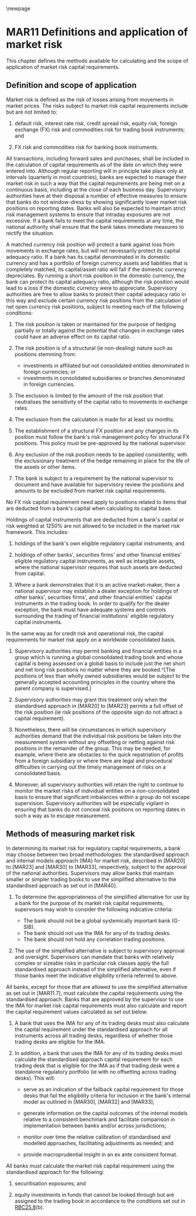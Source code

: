 \newpage

# MAR11 Definitions and application of market risk

This chapter defines the methods available for calculating and the scope of application of market risk capital
requirements.

## Definition and scope of application

Market risk is defined as the risk of losses arising from movements in market prices. The risks subject to market risk
capital requirements include but are not limited to:

1. default risk, interest rate risk, credit spread risk, equity risk, foreign exchange (FX) risk and commodities risk
   for trading book instruments; and

2. FX risk and commodities risk for banking book instruments.

All transactions, including forward sales and purchases, shall be included in the calculation of capital requirements as
of the date on which they were entered into. Although regular reporting will in principle take place only at intervals
(quarterly in most countries), banks are expected to manage their market risk in such a way that the capital
requirements are being met on a continuous basis, including at the close of each business day. Supervisory authorities
have at their disposal a number of effective measures to ensure that banks do not window-dress by showing significantly
lower market risk positions on reporting dates. Banks will also be expected to maintain strict risk management systems
to ensure that intraday exposures are not excessive. If a bank fails to meet the capital requirements at any time, the
national authority shall ensure that the bank takes immediate measures to rectify the situation.

A matched currency risk position will protect a bank against loss from movements in exchange rates, but will not
necessarily protect its capital adequacy ratio. If a bank has its capital denominated in its domestic currency and has a
portfolio of foreign currency assets and liabilities that is completely matched, its capital/asset ratio will fall if
the domestic currency depreciates. By running a short risk position in the domestic currency, the bank can protect its
capital adequacy ratio, although the risk position would lead to a loss if the domestic currency were to appreciate.
Supervisory authorities are free to allow banks to protect their capital adequacy ratio in this way and exclude certain
currency risk positions from the calculation of net open currency risk positions, subject to meeting each of the
following conditions:

1. The risk position is taken or maintained for the purpose of hedging partially or totally against the potential that
   changes in exchange rates could have an adverse effect on its capital ratio.

2. The risk position is of a structural (ie non-dealing) nature such as positions stemming from:

    * investments in affiliated but not consolidated entities denominated in foreign currencies; or
    * investments in consolidated subsidiaries or branches denominated in foreign currencies.

3. The exclusion is limited to the amount of the risk position that neutralises the sensitivity of the capital ratio to
   movements in exchange rates.

4. The exclusion from the calculation is made for at least six months.

5. The establishment of a structural FX position and any changes in its position must follow the bank's risk management
   policy for structural FX positions. This policy must be pre-approved by the national supervisor.

6. Any exclusion of the risk position needs to be applied consistently, with the exclusionary treatment of the hedge
   remaining in place for the life of the assets or other items.

7. The bank is subject to a requirement by the national supervisor to document and have available for supervisory review
   the positions and amounts to be excluded from market risk capital requirements.

No FX risk capital requirement need apply to positions related to items that are deducted from a bank's capital when
calculating its capital base.

Holdings of capital instruments that are deducted from a bank's capital or risk weighted at 1250% are not allowed to be
included in the market risk framework. This includes:

1. holdings of the bank's own eligible regulatory capital instruments; and

2. holdings of other banks', securities firms' and other financial entities' eligible regulatory capital instruments, as
   well as intangible assets, where the national supervisor requires that such assets are deducted from capital.

3. Where a bank demonstrates that it is an active market-maker, then a national supervisor may establish a dealer
   exception for holdings of other banks', securities firms', and other financial entities' capital instruments in the
   trading book. In order to qualify for the dealer exception, the bank must have adequate systems and controls
   surrounding the trading of financial institutions' eligible regulatory capital instruments.

In the same way as for credit risk and operational risk, the capital requirements for market risk apply on a worldwide
consolidated basis.

1. Supervisory authorities may permit banking and financial entities in a group which is running a global consolidated
   trading book and whose capital is being assessed on a global basis to include just the net short and net long risk
   positions no matter where they are
   booked.^[The positions of less than wholly owned subsidiaries would be subject to the generally accepted accounting principles in the country where the parent company is supervised.]

2. Supervisory authorities may grant this treatment only when the standardised approach in [MAR20] to [MAR23] permits a
   full offset of the risk position (ie risk positions of the opposite sign do not attract a capital requirement).

3. Nonetheless, there will be circumstances in which supervisory authorities demand that the individual risk positions
   be taken into the measurement system without any offsetting or netting against risk positions in the remainder of the
   group. This may be needed, for example, where there are obstacles to the quick repatriation of profits from a foreign
   subsidiary or where there are legal and procedural difficulties in carrying out the timely management of risks on a
   consolidated basis.

4. Moreover, all supervisory authorities will retain the right to continue to monitor the market risks of individual
   entities on a non-consolidated basis to ensure that significant imbalances within a group do not escape supervision.
   Supervisory authorities will be especially vigilant in ensuring that banks do not conceal risk positions on reporting
   dates in such a way as to escape measurement.

## Methods of measuring market risk

In determining its market risk for regulatory capital requirements, a bank may choose between two broad methodologies:
the standardised approach and internal models approach (IMA) for market risk, described in [MAR20] to [MAR23]
and [MAR30] to [MAR33], respectively, subject to the approval of the national authorities. Supervisors may allow banks
that maintain smaller or simpler trading books to use the simplified alternative to the standardised approach as set out
in [MAR40].

1. To determine the appropriateness of the simplified alternative for use by a bank for the purpose of its market risk
   capital requirements, supervisors may wish to consider the following indicative criteria:

    * The bank should not be a global systemically important bank (G-SIB).
    * The bank should not use the IMA for any of its trading desks.
    * The bank should not hold any correlation trading positions.

2. The use of the simplified alternative is subject to supervisory approval and oversight. Supervisors can mandate that
   banks with relatively complex or sizeable risks in particular risk classes apply the full standardised approach
   instead of the simplified alternative, even if those banks meet the indicative eligibility criteria referred to
   above.

All banks, except for those that are allowed to use the simplified alternative as set out in [MAR11.7], must calculate
the capital requirements using the standardised approach. Banks that are approved by the supervisor to use the IMA for
market risk capital requirements must also calculate and report the capital requirement values calculated as set out
below.

1. A bank that uses the IMA for any of its trading desks must also calculate the capital requirement under the
   standardised approach for all instruments across all trading desks, regardless of whether those trading desks are
   eligible for the IMA.

2. In addition, a bank that uses the IMA for any of its trading desks must calculate the standardised approach capital
   requirement for each trading desk that is eligible for the IMA as if that trading desk were a standalone regulatory
   portfolio (ie with no offsetting across trading desks). This will:

    * serve as an indication of the fallback capital requirement for those desks that fail the eligibility criteria for
      inclusion in the bank's internal model as outlined in [MAR30], [MAR32] and [MAR33];

    * generate information on the capital outcomes of the internal models relative to a consistent benchmark and
      facilitate comparison in implementation between banks and/or across jurisdictions;

    * monitor over time the relative calibration of standardised and modelled approaches, facilitating adjustments as
      needed; and

    * provide macroprudential insight in an ex ante consistent format.

All banks must calculate the market risk capital requirement using the standardised approach for the following:

1. securitisation exposures; and

2. equity investments in funds that cannot be looked through but are assigned to the trading book in accordance to the
   conditions set out in [RBC25.8](5)(b).

